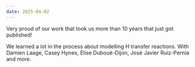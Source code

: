 ```yaml
---
date: 2025-04-02
---
```


Very proud of our work that took us more than 10 years that just got published!

<!--more-->

We learned a lot in the process about modelling H transfer reactions. With Damien Laage, Casey Hynes, Elise Duboué-Dijon, José Javier Ruiz-Pernía and more.
